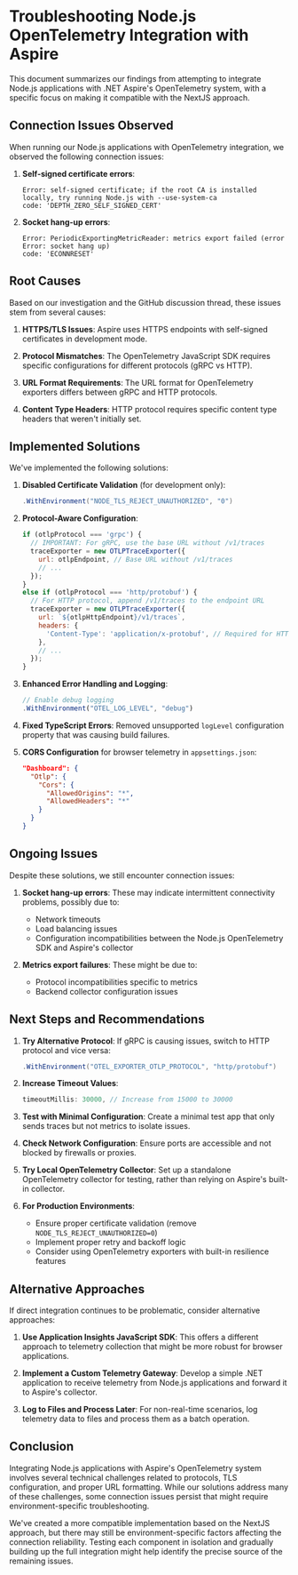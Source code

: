 # Troubleshooting Node.js OpenTelemetry Integration with Aspire

This document summarizes our findings from attempting to integrate Node.js applications with .NET Aspire's OpenTelemetry system, with a specific focus on making it compatible with the NextJS approach.

## Connection Issues Observed

When running our Node.js applications with OpenTelemetry integration, we observed the following connection issues:

1. **Self-signed certificate errors**:
   ```
   Error: self-signed certificate; if the root CA is installed locally, try running Node.js with --use-system-ca
   code: 'DEPTH_ZERO_SELF_SIGNED_CERT'
   ```

2. **Socket hang-up errors**:
   ```
   Error: PeriodicExportingMetricReader: metrics export failed (error Error: socket hang up)
   code: 'ECONNRESET'
   ```

## Root Causes

Based on our investigation and the GitHub discussion thread, these issues stem from several causes:

1. **HTTPS/TLS Issues**: Aspire uses HTTPS endpoints with self-signed certificates in development mode.

2. **Protocol Mismatches**: The OpenTelemetry JavaScript SDK requires specific configurations for different protocols (gRPC vs HTTP).

3. **URL Format Requirements**: The URL format for OpenTelemetry exporters differs between gRPC and HTTP protocols.

4. **Content Type Headers**: HTTP protocol requires specific content type headers that weren't initially set.

## Implemented Solutions

We've implemented the following solutions:

1. **Disabled Certificate Validation** (for development only):
   ```csharp
   .WithEnvironment("NODE_TLS_REJECT_UNAUTHORIZED", "0")
   ```

2. **Protocol-Aware Configuration**:
   ```javascript
   if (otlpProtocol === 'grpc') {
     // IMPORTANT: For gRPC, use the base URL without /v1/traces
     traceExporter = new OTLPTraceExporter({
       url: otlpEndpoint, // Base URL without /v1/traces
       // ...
     });
   }
   else if (otlpProtocol === 'http/protobuf') {
     // For HTTP protocol, append /v1/traces to the endpoint URL
     traceExporter = new OTLPTraceExporter({
       url: `${otlpHttpEndpoint}/v1/traces`,
       headers: {
         'Content-Type': 'application/x-protobuf', // Required for HTTP protocol
       },
       // ...
     });
   }
   ```

3. **Enhanced Error Handling and Logging**:
   ```javascript
   // Enable debug logging
   .WithEnvironment("OTEL_LOG_LEVEL", "debug")
   ```

4. **Fixed TypeScript Errors**:
   Removed unsupported `logLevel` configuration property that was causing build failures.

5. **CORS Configuration** for browser telemetry in `appsettings.json`:
   ```json
   "Dashboard": {
     "Otlp": {
       "Cors": {
         "AllowedOrigins": "*",
         "AllowedHeaders": "*"
       }
     }
   }
   ```

## Ongoing Issues

Despite these solutions, we still encounter connection issues:

1. **Socket hang-up errors**: These may indicate intermittent connectivity problems, possibly due to:
   - Network timeouts
   - Load balancing issues
   - Configuration incompatibilities between the Node.js OpenTelemetry SDK and Aspire's collector

2. **Metrics export failures**: These might be due to:
   - Protocol incompatibilities specific to metrics
   - Backend collector configuration issues

## Next Steps and Recommendations

1. **Try Alternative Protocol**: If gRPC is causing issues, switch to HTTP protocol and vice versa:
   ```csharp
   .WithEnvironment("OTEL_EXPORTER_OTLP_PROTOCOL", "http/protobuf")
   ```

2. **Increase Timeout Values**:
   ```javascript
   timeoutMillis: 30000, // Increase from 15000 to 30000
   ```

3. **Test with Minimal Configuration**: Create a minimal test app that only sends traces but not metrics to isolate issues.

4. **Check Network Configuration**: Ensure ports are accessible and not blocked by firewalls or proxies.

5. **Try Local OpenTelemetry Collector**: Set up a standalone OpenTelemetry collector for testing, rather than relying on Aspire's built-in collector.

6. **For Production Environments**:
   - Ensure proper certificate validation (remove `NODE_TLS_REJECT_UNAUTHORIZED=0`)
   - Implement proper retry and backoff logic
   - Consider using OpenTelemetry exporters with built-in resilience features

## Alternative Approaches

If direct integration continues to be problematic, consider alternative approaches:

1. **Use Application Insights JavaScript SDK**: This offers a different approach to telemetry collection that might be more robust for browser applications.

2. **Implement a Custom Telemetry Gateway**: Develop a simple .NET application to receive telemetry from Node.js applications and forward it to Aspire's collector.

3. **Log to Files and Process Later**: For non-real-time scenarios, log telemetry data to files and process them as a batch operation.

## Conclusion

Integrating Node.js applications with Aspire's OpenTelemetry system involves several technical challenges related to protocols, TLS configuration, and proper URL formatting. While our solutions address many of these challenges, some connection issues persist that might require environment-specific troubleshooting.

We've created a more compatible implementation based on the NextJS approach, but there may still be environment-specific factors affecting the connection reliability. Testing each component in isolation and gradually building up the full integration might help identify the precise source of the remaining issues.
